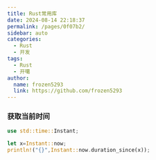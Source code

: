 ```yaml
---
title: Rust常用库
date: 2024-08-14 22:18:37
permalink: /pages/0f07b2/
sidebar: auto
categories:
  - Rust
  - 开发
tags:
  - Rust
  - 开噶
author: 
  name: frozen5293
  link: https://github.com/frozen5293
---
```


### 获取当前时间
```rust
use std::time::Instant;

let x=Instant::now;
println!("{}",Instant::now.duration_since(x));
```